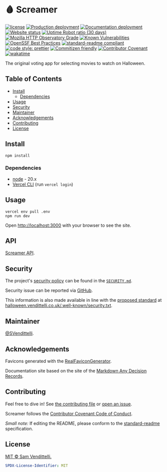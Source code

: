 # 🩸 Screamer

[![license](https://img.shields.io/github/license/SVendittelli/screamer.svg)](LICENSE)
[![Production deployment](https://img.shields.io/github/deployments/SVendittelli/screamer/production?label=deploy)](https://github.com/SVendittelli/screamer/deployments/activity_log?environment=production)
[![Documentation deployment](https://img.shields.io/github/deployments/SVendittelli/screamer/github-pages?label=docs-deploy)](https://github.com/SVendittelli/screamer/deployments/activity_log?environment=github-pages)
[![Website status](https://img.shields.io/website/https/halloween.vendittelli.co.uk)](https://halloween.vendittelli.co.uk/)
[![Uptime Robot ratio (30 days)](https://img.shields.io/uptimerobot/ratio/m795811614-7df5f2fde9ddb5b3e00c28e1)](https://stats.uptimerobot.com/80zk0uXpKG/795811614)
[![Mozilla HTTP Observatory Grade](https://img.shields.io/mozilla-observatory/grade/halloween.vendittelli.co.uk?publish)](https://observatory.mozilla.org/analyze/halloween.vendittelli.co.uk)
[![Known Vulnerabilities](https://snyk.io/test/github/SVendittelli/screamer/badge.svg)](https://snyk.io/test/github/SVendittelli/screamer)
[![OpenSSF Best Practices](https://www.bestpractices.dev/projects/8226/badge)](https://www.bestpractices.dev/projects/8226)
[![standard-readme compliant](https://img.shields.io/badge/readme%20style-standard-brightgreen.svg)](https://github.com/RichardLitt/standard-readme)
[![code style: prettier](https://img.shields.io/badge/code_style-prettier-ff69b4.svg)](https://github.com/prettier/prettier)
[![Commitizen friendly](https://img.shields.io/badge/commitizen-friendly-brightgreen.svg)](http://commitizen.github.io/cz-cli/)
[![Contributor Covenant](https://img.shields.io/badge/Contributor%20Covenant-2.1-4baaaa.svg)](code_of_conduct.md)
[![wakatime](https://wakatime.com/badge/github/SVendittelli/screamer.svg)](https://wakatime.com/badge/github/SVendittelli/screamer)

The original voting app for selecting movies to watch on Halloween.

## Table of Contents

- [Install](#install)
  - [Dependencies](#dependencies)
- [Usage](#usage)
- [Security](#security)
- [Maintainer](#maintainer)
- [Acknowledgements](#acknowledgements)
- [Contributing](#contributing)
- [License](#license)

## Install

```terminal
npm install
```

### Dependencies

- [node](https://nodejs.org/) - 20.x
- [Vercel CLI](https://vercel.com/docs/cli) (run `vercel login`)

## Usage

```terminal
vercel env pull .env
npm run dev
```

Open <http://localhost:3000> with your browser to see the site.

## API

[Screamer API](https://halloween.vendittelli.co.uk/swagger).

## Security

The project's [security policy](https://github.com/SVendittelli/screamer/security/policy) can be found in the [`SECURITY.md`](./SECURITY.md).

Security issue can be reported via [GitHub](https://github.com/SVendittelli/screamer/security/advisories).

This information is also made available in line with the [proposed standard](https://securitytxt.org/) at [halloween.vendittelli.co.uk/.well-known/security.txt](https://halloween.vendittelli.co.uk/.well-known/security.txt).

## Maintainer

[@SVendittelli](https://github.com/SVendittelli).

## Acknowledgements

Favicons generated with the [RealFaviconGenerator](https://realfavicongenerator.net/).

Documentation site based on the site of the [Markdown Any Decision Records](https://github.com/adr/madr).

## Contributing

Feel free to dive in! See [the contributing file](CONTRIBUTING.md) or [open an issue](https://github.com/RichardLitt/standard-readme/issues/new).

Screamer follows the [Contributor Covenant Code of Conduct](./CODE_OF_CONDUCT.md).

_Small note:_ If editing the README, please conform to the [standard-readme](https://github.com/RichardLitt/standard-readme) specification.

## License

[MIT © Sam Vendittelli.](./LICENSE)

```yaml
SPDX-License-Identifier: MIT
```
